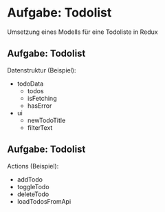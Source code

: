 # Aufgabe: Todolist

Umsetzung eines Modells für eine Todoliste in Redux

## Aufgabe: Todolist

Datenstruktur (Beispiel):

- todoData
  - todos
  - isFetching
  - hasError
- ui
  - newTodoTitle
  - filterText

## Aufgabe: Todolist

Actions (Beispiel):

- addTodo
- toggleTodo
- deleteTodo
- loadTodosFromApi

